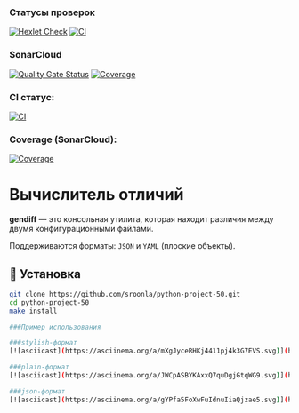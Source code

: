 ### Статусы проверок

[![Hexlet Check](https://github.com/sroonla/python-project-50/actions/workflows/hexlet-check.yml/badge.svg)](https://github.com/sroonla/python-project-50/actions)
[![CI](https://github.com/sroonla/python-project-50/actions/workflows/python-app.yml/badge.svg)](https://github.com/sroonla/python-project-50/actions)

### SonarCloud
[![Quality Gate Status](https://sonarcloud.io/api/project_badges/measure?project=sroonla_python-project-50&metric=alert_status)](https://sonarcloud.io/summary/new_code?id=sroonla_python-project-50)
[![Coverage](https://sonarcloud.io/api/project_badges/measure?project=sroonla_python-project-50&metric=coverage)](https://sonarcloud.io/summary/new_code?id=sroonla_python-project-50)

### CI статус:
[![CI](https://github.com/sroonla/python-project-50/actions/workflows/python-ci.yml/badge.svg)](https://github.com/sroonla/python-project-50/actions)

### Coverage (SonarCloud):
[![Coverage](https://sonarcloud.io/api/project_badges/measure?project=sroonla_python-project-50&metric=coverage)](https://sonarcloud.io/summary/new_code?id=sroonla_python-project-50)

# Вычислитель отличий

**gendiff** — это консольная утилита, которая находит различия между двумя конфигурационными файлами.

Поддерживаются форматы: `JSON` и `YAML` (плоские объекты).

## 🔧 Установка

```bash
git clone https://github.com/sroonla/python-project-50.git
cd python-project-50
make install

###Пример использования

###stylish-формат
[![asciicast](https://asciinema.org/a/mXgJyceRHKj4411pj4k3G7EVS.svg)](https://asciinema.org/a/mXgJyceRHKj4411pj4k3G7EVS)

###plain-формат
[![asciicast](https://asciinema.org/a/JWCpASBYKAxxQ7quDgjGtqWG9.svg)](https://asciinema.org/a/JWCpASBYKAxxQ7quDgjGtqWG9)

###json-формат
[![asciicast](https://asciinema.org/a/gYPfa5FoXwFuIdnuIiaQjzae5.svg)](https://asciinema.org/a/gYPfa5FoXwFuIdnuIiaQjzae5)